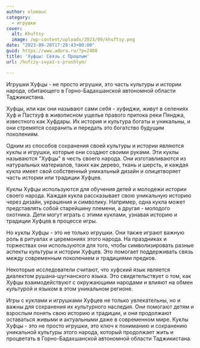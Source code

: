 ```yaml
---
author: olomouc
category:
  - игрушки
cover:
  alt: Khuftsy
  image: /wp-content/uploads/2023/09/khuftsy.png
date: "2023-09-20T17:28:43+00:00"
guid: https://www.adora.ru/?p=2408
title: 'Хуфцы: Связь с Прошлым'
url: /hufczy-svyaz-s-proshlym/

---
```

Игрушки Хуфцы \- не просто игрушки, это часть культуры и истории народа, обитающего в Горно-Бадахшанской автономной области Таджикистана.

Хуфцы, или как они называют сами себя \- хуфиджи, живут в селениях Хуф и Пастхуф в живописном ущелье правого притока реки Пянджа, известного как Хуфдары. Их история и культура богаты и уникальны, и они стремятся сохранить и передать это богатство будущим поколениям.

Одним из способов сохранения своей культуры и истории являются куклы и игрушки, которые они создают своими руками. Эти куклы называются "Хуфцы" в честь своего народа. Они изготавливаются из натуральных материалов, таких как дерево, ткань и шерсть, и каждая кукла имеет свой собственный уникальный дизайн и олицетворяет часть истории или традиции Хуфцев.

Куклы Хуфцы используются для обучения детей и молодежи истории своего народа. Каждая кукла рассказывает свою уникальную историю через дизайн, украшения и символику. Например, одна кукла может представлять собой старейшину племени, а другая \- молодого охотника. Дети могут играть с этими куклами, узнавая историю и традиции Хуфцев в процессе игры.

Но куклы Хуфцы \- это не только игрушки. Они также играют важную роль в ритуалах и церемониях этого народа. На праздниках и торжествах они используются для того, чтобы символизировать разные аспекты культуры и истории Хуфцев. Это помогает поддерживать связь между современным поколением и традициями предков.

Некоторые исследователи считают, что хуфский язык является диалектом рушана-шугнанского языка. Это свидетельствует о том, как Хуфцы взаимодействуют с окружающими народами и влияют на обмен культурой и языком в этом уникальном регионе.

Игры с куклами и игрушками Хуфцев не только увлекательны, но и важны для сохранения их культурного наследия. Они помогают детям и взрослым понять свою историю и традиции, и они продолжают оставаться живыми и актуальными даже в современном мире. Куклы Хуфцы \- это не просто игрушки, это ключ к пониманию и сохранению уникальной культуры этого народа, который продолжает жить и процветать в Горно-Бадахшанской автономной области Таджикистана.
